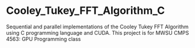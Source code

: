 # Cooley_Tukey_FFT_Algorithm_C
Sequential and parallel implementations of the Cooley Tukey FFT Algorithm using C programming language and CUDA.
This project is for MWSU CMPS 4563: GPU Programming class
